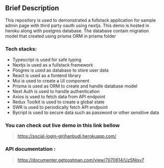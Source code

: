 ## Brief Description
This repository is used to demonstrated a fullstack application for sample admin page with third party oauth using nextjs. This demo is hosted in heroku along with postgres database. The database contain migration model that created using prisma ORM in prisma folder 
 
### Tech stacks:
- Typescript is used for safe typing
- Nextjs is used as a fullstack framework
- Posgres is used as database to store user data
- React is used as a fontend library 
- Mui is used to create a UI component
- Prisma is used as ORM to create and handle database model
- Next Auth is used to handle authentication
- Axios is used to fetch data from API endpoint
- Redux Toolkit is used to create a global state
- SWR is used to periodically fetch API endpoint 
- Bycript is used to secure data such as password or other sensitive data

### You can check out live demo in this link bellow
> https://social-login-girihanbudi.herokuapp.com/

### API documentation :
> https://documenter.getpostman.com/view/7070614/Uz5Njsv7
